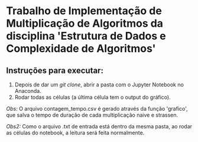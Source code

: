 # Trabalho de Implementação de Multiplicação de Algoritmos da disciplina 'Estrutura de Dados e Complexidade de Algoritmos'

## Instruções para executar:
1. Depois de dar um *git clone*, abrir a pasta com o Jupyter Notebook no Anaconda.
2. Rodar todas as células (a última célula tem o output do gráfico).

*Obs:* O arquivo contagem_tempo.csv é gerado através da função 'grafico', que salva o tempo de duração de cada multiplicação naive e strassen. 

*Obs2:* Como o arquivo .txt de entrada está dentro da mesma pasta, ao rodar as células do notebook, a leitura será feita normalmente.
